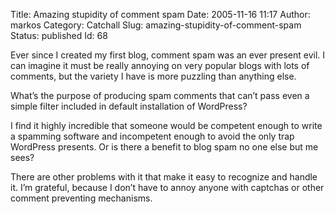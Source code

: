 Title: Amazing stupidity of comment spam
Date: 2005-11-16 11:17
Author: markos
Category: Catchall
Slug: amazing-stupidity-of-comment-spam
Status: published
Id: 68

<html>
 <body>
  <div>
   <p>
    Ever since I created my first blog, comment spam was an ever present evil. I can imagine it must be really annoying on very popular blogs with lots of comments, but the variety I have is more puzzling than anything else.
   </p>
   <p>
    What’s the purpose of producing spam comments that can’t pass even a simple filter included in default installation of WordPress?
   </p>
   <p>
    I find it highly incredible that someone would be competent enough to write a spamming software and incompetent enough to avoid the only trap WordPress presents. Or is there a benefit to blog spam no one else but me sees?
   </p>
   <p>
    There are other problems with it that make it easy to recognize and handle it. I’m grateful, because I don’t have to annoy anyone with captchas or other comment preventing mechanisms.
   </p>
  </div>
 </body>
</html>